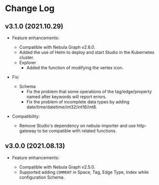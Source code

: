 # Change Log

## v3.1.0 (2021.10.29)

- Feature enhancements:
  - Compatible with Nebula Graph v2.6.0.
  - Added the use of Helm to deploy and start Studio in the Kubernetes cluster.
  - Explorer
    - Added the function of modifying the vertex icon.

- Fix:
  - Schema
    - Fix the problem that some operations of the tag/edge/property named after keywords will report errors.
    - Fix the problem of incomplete data types by adding date/time/datetime/int32/int16/int8.

- Compatibility:
  - Remove Studio's dependency on nebula-importer and use http-gateway to be compatible with related functions.

## v3.0.0 (2021.08.13)

- Feature enhancements:

  - Compatible with Nebula Graph v2.5.0.
  - Supported adding `COMMENT` in Space, Tag, Edge Type, Index while configuration Schema.
